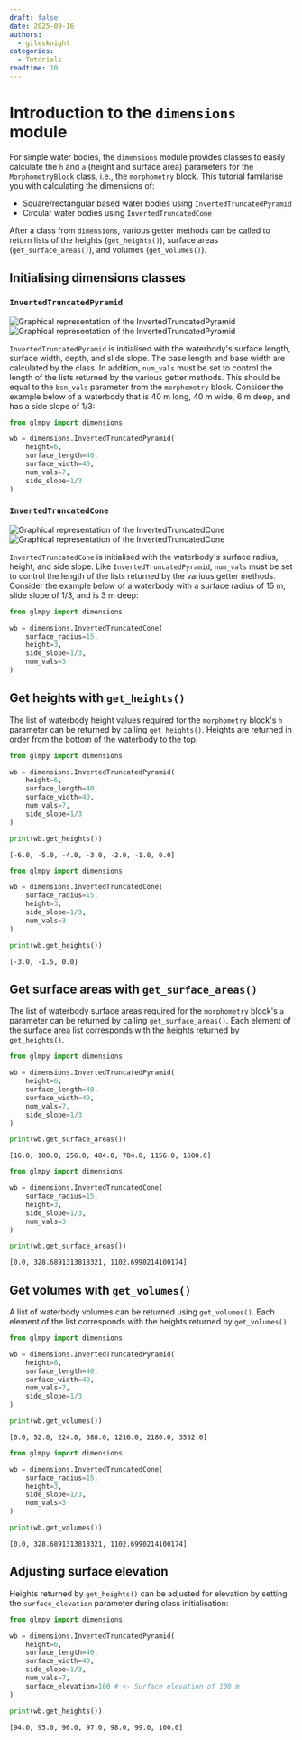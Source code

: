 ```yaml
---
draft: false 
date: 2025-09-16 
authors:
  - gilesknight
categories:
  - Tutorials
readtime: 10
---
```


# Introduction to the `dimensions` module

For simple water bodies, the `dimensions` module provides classes to easily 
calculate the `h` and `a` (height and surface area) parameters for the 
`MorphometryBlock` class, i.e., the `morphometry` block. This tutorial 
familarise you with calculating the dimensions of:

- Square/rectangular based water bodies using `InvertedTruncatedPyramid` 
- Circular water bodies using `InvertedTruncatedCone` 

<!-- more -->

After a class from `dimensions`, various getter methods can be called to return lists of
the heights (`get_heights()`), surface areas (`get_surface_areas()`), and
volumes (`get_volumes()`).

## Initialising dimensions classes 

### `InvertedTruncatedPyramid`

![Graphical representation of the InvertedTruncatedPyramid](../../img/tutorials/intro-to-dimensions/InvertedTruncatedPyramid-light.png#only-light)
![Graphical representation of the InvertedTruncatedPyramid](../../img/tutorials/intro-to-dimensions/InvertedTruncatedPyramid-dark.png#only-dark)

`InvertedTruncatedPyramid` is initialised with the waterbody's surface length, 
surface width, depth, and slide slope. The base length and base width are 
calculated by the class. In addition, `num_vals` must be set to control 
the length of the lists returned by the various getter methods. This should be 
equal to the `bsn_vals` parameter from the `morphometry` block. Consider the
example below of a waterbody that is 40 m long, 40 m wide, 6 m deep, 
and has a side slope of 1/3:

```python 
from glmpy import dimensions

wb = dimensions.InvertedTruncatedPyramid(
    height=6,
    surface_length=40,
    surface_width=40,
    num_vals=7,
    side_slope=1/3
)
```

### `InvertedTruncatedCone`

![Graphical representation of the InvertedTruncatedCone](../../img/tutorials/intro-to-dimensions/InvertedTruncatedCone-light.png#only-light)
![Graphical representation of the InvertedTruncatedCone](../../img/tutorials/intro-to-dimensions/InvertedTruncatedCone-dark.png#only-dark)

`InvertedTruncatedCone` is initialised with the waterbody's surface radius, 
height, and side slope. Like `InvertedTruncatedPyramid`, `num_vals` must be 
set to control the length of the lists returned by the various getter methods. 
Consider the example below of a waterbody with a surface radius of 15 m, slide 
slope of 1/3, and is 3 m deep:

```python
from glmpy import dimensions

wb = dimensions.InvertedTruncatedCone(
    surface_radius=15,
    height=3,
    side_slope=1/3,
    num_vals=3
)
```

## Get heights with `get_heights()`

The list of waterbody height values required for the `morphometry` block's `h` 
parameter can be returned by calling `get_heights()`. Heights are returned in 
order from the bottom of the waterbody to the top.

```python
from glmpy import dimensions

wb = dimensions.InvertedTruncatedPyramid(
    height=6,
    surface_length=40,
    surface_width=40,
    num_vals=7,
    side_slope=1/3
)

print(wb.get_heights())
```

```
[-6.0, -5.0, -4.0, -3.0, -2.0, -1.0, 0.0]
```

```python
from glmpy import dimensions

wb = dimensions.InvertedTruncatedCone(
    surface_radius=15,
    height=3,
    side_slope=1/3,
    num_vals=3
)

print(wb.get_heights())
```

```
[-3.0, -1.5, 0.0]
```

## Get surface areas with `get_surface_areas()`

The list of waterbody surface areas required for the `morphometry` block's `a` 
parameter can be returned by calling `get_surface_areas()`. Each element of 
the surface area list corresponds with the heights returned by `get_heights()`.

```python
from glmpy import dimensions

wb = dimensions.InvertedTruncatedPyramid(
    height=6,
    surface_length=40,
    surface_width=40,
    num_vals=7,
    side_slope=1/3
)

print(wb.get_surface_areas())
```

```
[16.0, 100.0, 256.0, 484.0, 784.0, 1156.0, 1600.0]
```

```python
from glmpy import dimensions

wb = dimensions.InvertedTruncatedCone(
    surface_radius=15,
    height=3,
    side_slope=1/3,
    num_vals=3
)

print(wb.get_surface_areas())
```

```
[0.0, 328.6891313818321, 1102.6990214100174]
```

## Get volumes with `get_volumes()`

A list of waterbody volumes can be returned using `get_volumes()`. Each element 
of the list corresponds with the heights returned by `get_volumes()`.

```python
from glmpy import dimensions

wb = dimensions.InvertedTruncatedPyramid(
    height=6,
    surface_length=40,
    surface_width=40,
    num_vals=7,
    side_slope=1/3
)

print(wb.get_volumes())
```

```
[0.0, 52.0, 224.0, 588.0, 1216.0, 2180.0, 3552.0]
```

```python
from glmpy import dimensions

wb = dimensions.InvertedTruncatedCone(
    surface_radius=15,
    height=3,
    side_slope=1/3,
    num_vals=3
)

print(wb.get_volumes())
```

```
[0.0, 328.6891313818321, 1102.6990214100174]
```

## Adjusting surface elevation

Heights returned by `get_heights()` can be adjusted for elevation by setting 
the `surface_elevation` parameter during class initialisation:

```python
from glmpy import dimensions

wb = dimensions.InvertedTruncatedPyramid(
    height=6,
    surface_length=40,
    surface_width=40,
    side_slope=1/3,
    num_vals=7,
    surface_elevation=100 # <- Surface elevation of 100 m
)

print(wb.get_heights())
```

```
[94.0, 95.0, 96.0, 97.0, 98.0, 99.0, 100.0]
```
